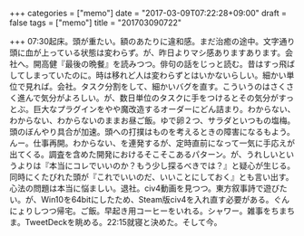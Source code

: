 +++
categories = ["memo"]
date = "2017-03-09T07:22:28+09:00"
draft = false
tags = ["memo"]
title = "201703090722"

+++
07:30起床。頭が重たい。額のあたりに違和感。まだ治癒の途中。文字通り頭に血が上っている状態は変わらず。が、昨日よりマシ感ありますあります。会社へ。開高健『最後の晩餐』を読みつつ。俳句の話をじっと読む。昔はすっ飛ばしてしまっていたのに。時は移れど人は変わらずとはいかないらしい。細かい単位で見れば。会社。タスク分割をして、細かいバグを直す。こういうのはさくさく進んで気分がよろしい。が、数日単位のタスクに手をつけるとその気分がすっとぶ。巨大なプラグインをやや魔改造するオーダーにどん詰まり。わからない、わからない、わからないのままお昼ご飯。ゆで卵２つ、サラダといつもの塩梅。頭のぼんやり具合が加速。頭への打撲はものを考えるときの障害になるもよう。んー。仕事再開。わからない、を連発するが、定時直前になって一気に手応えが出てくる。調査を含めた開発におけるそこそこあるパターン。が、うれしいというよりは『本当にコレでいいのか？もう少し探るべきでは？』と疑心が生じる。同時にくたびれた頭が『これでいいのだ、いいことにしておく』とも言い出す。心法の問題は本当に悩ましい。退社。civ4動画を見つつ。東方叙事詩で遊びたい。が、Win10を64bitにしたため、Steam版civ4を入れ直す必要がある。ぐんにょりしつつ帰宅。ご飯。早起き用コーヒーをいれる。シャワー。雑事をちまちま。TweetDeckを眺める。22:15就寝と決めた。そして今。
